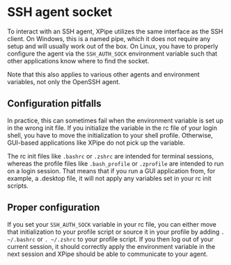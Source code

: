 # SSH agent socket

To interact with an SSH agent, XPipe utilizes the same interface as the SSH client. On Windows, this is a named pipe, which it does not require any setup and will usually work out of the box. On Linux, you have to properly configure the agent via the `SSH_AUTH_SOCK` environment variable such that other applications know where to find the socket.

Note that this also applies to various other agents and environment variables, not only the OpenSSH agent.

## Configuration pitfalls

In practice, this can sometimes fail when the environment variable is set up in the wrong init file. If you initialize the variable in the rc file of your login shell, you have to move the initialization to your shell profile. Otherwise, GUI-based applications like XPipe do not pick up the variable.

The rc init files like `.bashrc` or `.zshrc` are intended for terminal sessions, whereas the profile files like `.bash_profile` or `.zprofile` are intended to run on a login session. That means that if you run a GUI application from, for example, a .desktop file, it will not apply any variables set in your rc init scripts.

## Proper configuration

If you set your `SSH_AUTH_SOCK` variable in your rc file, you can either move that initialization to your profile script or source it in your profile by adding `. ~/.bashrc` or `. ~/.zshrc` to your profile script. If you then log out of your current session, it should correctly apply the environment variable in the next session and XPipe should be able to communicate to your agent.
